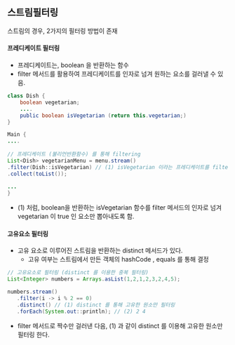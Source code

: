 ## 스트림필터링

스트림의 경우, 2가지의 필터링 방법이 존재

#### 프레디케이트 필터링

* 프레디케이트는, boolean 을 반환하는 함수
* filter 메서드를 활용하여 프레디케이트를 인자로 넘겨 원하는 요소를 걸러낼 수 있음.

```java
class Dish {
	boolean vegetarian;
	....
	public boolean isVegetarian (return this.vegetarian;)
}

Main {
....
  
// 프레디케이트 (불리언반환함수) 를 통해 filtering
List<Dish> vegetarianMenu = menu.stream()
.filter(Dish::isVegetarian) // (1) isVegetarian 이라는 프레디케이트를 filter 의 인자로 넘김
.collect(toList());
  
...
}

```

* (1) 처럼, boolean을 반환하는 isVegetarian 함수를 filter 메서드의 인자로 넘겨 vegetarian 이 true 인 요소만 뽑아내도록 함.

#### 고유요소 필터링

* 고유 요소로 이루어진 스트림을 반환하는 distinct 메서드가 있다. 
  * 고유 여부는 스트림에서 만든 객체의 hashCode , equals 를 통해 결정 

```java
// 고유요소로 필터링 (distinct 를 이용한 중복 필터링)
List<Integer> numbers = Arrays.asList(1,2,1,2,3,2,4,5);

numbers.stream()
   .filter(i -> i % 2 == 0)
   .distinct() // (1) distinct 를 통해 고유한 원소만 필터링
   .forEach(System.out::println); // (2) 2 4 
```

* filter 메서드로 짝수만 걸러낸 다음, (1) 과 같이 distinct 를 이용해 고유한 원소만 필터링 한다.